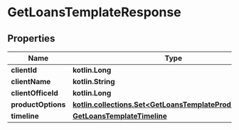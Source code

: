 
# GetLoansTemplateResponse

## Properties
| Name | Type | Description | Notes |
| ------------ | ------------- | ------------- | ------------- |
| **clientId** | **kotlin.Long** |  |  [optional] |
| **clientName** | **kotlin.String** |  |  [optional] |
| **clientOfficeId** | **kotlin.Long** |  |  [optional] |
| **productOptions** | [**kotlin.collections.Set&lt;GetLoansTemplateProductOptions&gt;**](GetLoansTemplateProductOptions.md) |  |  [optional] |
| **timeline** | [**GetLoansTemplateTimeline**](GetLoansTemplateTimeline.md) |  |  [optional] |



